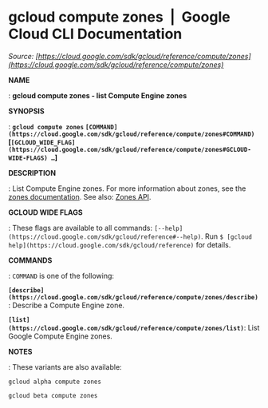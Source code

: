 # gcloud compute zones  |  Google Cloud CLI Documentation

*Source: [https://cloud.google.com/sdk/gcloud/reference/compute/zones](https://cloud.google.com/sdk/gcloud/reference/compute/zones)*

**NAME**

: **gcloud compute zones - list Compute Engine zones**

**SYNOPSIS**

: **`gcloud compute zones` `[COMMAND](https://cloud.google.com/sdk/gcloud/reference/compute/zones#COMMAND)` [`[GCLOUD_WIDE_FLAG](https://cloud.google.com/sdk/gcloud/reference/compute/zones#GCLOUD-WIDE-FLAGS) …`]**

**DESCRIPTION**

: List Compute Engine zones.
For more information about zones, see the [zones
documentation](https://cloud.google.com/compute/docs/regions-zones/).
See also: [Zones
API](https://cloud.google.com/compute/docs/reference/rest/v1/zones).

**GCLOUD WIDE FLAGS**

: These flags are available to all commands: `[--help](https://cloud.google.com/sdk/gcloud/reference#--help)`.
Run `$ [gcloud help](https://cloud.google.com/sdk/gcloud/reference)` for details.

**COMMANDS**

: ``COMMAND`` is one of the following:

**`[describe](https://cloud.google.com/sdk/gcloud/reference/compute/zones/describe)`**:
Describe a Compute Engine zone.

**`[list](https://cloud.google.com/sdk/gcloud/reference/compute/zones/list)`**:
List Google Compute Engine zones.

**NOTES**

: These variants are also available:

```
gcloud alpha compute zones
```

```
gcloud beta compute zones
```